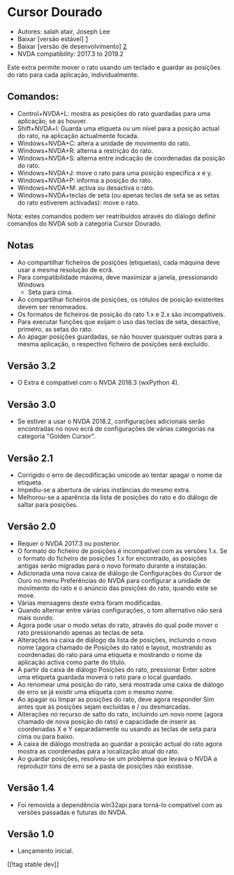 # Cursor Dourado #

* Autores: salah atair, Joseph Lee
* Baixar [versão estável] [1]
* Baixar [versão de desenvolvimento] [2]
* NVDA compatibility: 2017.3 to 2019.2

Este extra permite mover o rato usando um teclado e guardar as posições do
rato para cada aplicação, individualmente.

## Comandos:

* Control+NVDA+L: mostra as posições do rato guardadas para uma aplicação,
  se as houver.
* Shift+NVDA+l: Guarda uma etiqueta ou um nível para a posição actual do
  rato, na aplicação actualmente focada. 
* Windows+NVDA+C: altera a unidade de movimento do rato.
* Windows+NVDA+R: alterna a restrição do rato.
* Windows+NVDA+S: alterna entre indicação de coordenadas da posição do rato.
* Windows+NVDA+J: move o rato para uma posição específica x e y.
* Windows+NVDA+P: informa a posição do rato.
* Windows+NVDA+M: activa ou desactiva o rato.
* Windows+NVDA+teclas de seta (ou apenas teclas de seta se as setas do rato
  estiverem activadas): move o rato.

Nota: estes comandos podem ser reatribuídos através do diálogo definir
comandos do NVDA sob a categoria Cursor Dourado.

## Notas

* Ao compartilhar ficheiros de posições (etiquetas), cada máquina deve usar
  a mesma resolução de ecrã.
* Para compatibilidade máxima, deve maximizar a janela, pressionando Windows
  + Seta para cima.
* Ao compartilhar ficheiros de posições, os rótulos de posição existentes
  devem ser renomeados.
* Os formatos de ficheiros de posição do rato 1.x e 2.x são incompatíveis.
* Para executar funções que exijam o uso das teclas de seta, desactive,
  primeiro, as setas do rato.
* Ao apagar posições guardadas, se não houver quaisquer outras para a mesma
  aplicação, o respectivo ficheiro de posições será excluído.

## Versão 3.2

* O Extra é compatível com o  NVDA 2018.3 (wxPython 4).

## Versão 3.0

* Se estiver a usar o NVDA 2018.2, configurações adicionais serão
  encontradas no novo ecrã de configurações de várias categorias na
  categoria "Golden Cursor".

## Versão 2.1

* Corrigido o erro de decodificação unicode ao tentar apagar o nome da
  etiqueta.
* Impediu-se a abertura de várias instâncias do mesmo extra.
* Melhorou-se a aparência da lista de posições do rato e do diálogo de
  saltar para posições. 

## Versão 2.0

* Requer o NVDA 2017.3 ou posterior.
* O formato do ficheiro de posições é incompatível com as versões 1.x. Se o
  formato do ficheiro de posições 1.x for encontrado, as posições antigas
  serão migradas para o novo formato durante a instalação.
* Adicionada uma nova caixa de diálogo de Configurações do Cursor de Ouro no
  menu Preferências do NVDA para configurar a unidade de movimento do rato e
  o anúncio das posições do rato, quando este se move.
* Várias mensagens deste extra foram modificadas.
* Quando alternar entre várias configurações, o tom alternativo não será
  mais ouvido.
* Agora pode usar o modo setas do rato, através do qual pode mover o rato
  pressionando apenas as teclas de seta.
* Alterações na caixa de diálogo da lista de posições, incluindo o novo nome
  (agora chamado de Posições do rato) e layout, mostrando as coordenadas do
  rato para uma etiqueta e mostrando o nome da aplicação activa como parte
  do título.
* A partir da caixa de diálogo Posições do rato, pressionar Enter sobre uma
  etiqueta guardada moverá o rato para o local guardado.
* Ao renomear uma posição do rato, será mostrada uma caixa de diálogo de
  erro se já existir uma etiqueta com o mesmo nome.
* Ao apagar ou limpar as posições do rato, deve agora responder Sim antes
  que as posições sejam excluídas e / ou desmarcadas.
* Alterações no recurso de salto do rato, incluindo um novo nome (agora
  chamado de nova posição do rato) e capacidade de inserir as coordenadas X
  e Y separadamente ou usando as teclas de seta para cima ou para baixo.
* A caixa de diálogo mostrada ao guardar a posição actual do rato agora
  mostra as coordenadas para a localização atual do rato.
* Ao guardar posições, resolveu-se  um problema que levava o NVDA a
  reproduzir tons de erro se a pasta de posições não existisse.

## Versão 1.4

* Foi removida a dependência win32api para torná-lo compatível com as
  versões passadas e futuras do NVDA.

## Versão 1.0

* Lançamento inicial.

[[!tag stable dev]]

[1]: https://addons.nvda-project.org/files/get.php?file=gc

[2]: https://addons.nvda-project.org/files/get.php?file=gc-dev

